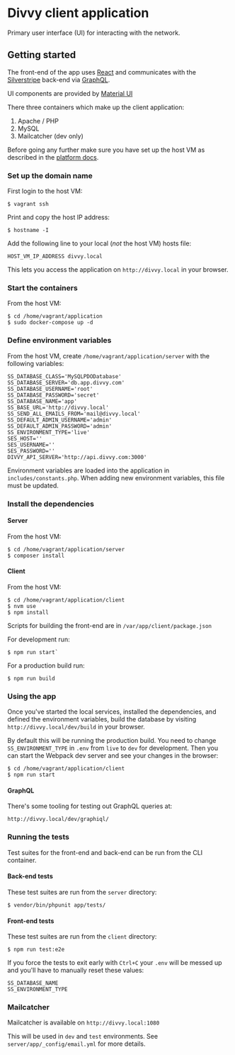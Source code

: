 # Divvy client application

Primary user interface (UI) for interacting with the network.

## Getting started

The front-end of the app uses [React](https://reactjs.org/) and
communicates with the [Silverstripe](https://www.silverstripe.org/)
back-end via [GraphQL](https://graphql.org/).

UI components are provided by [Material UI](https://material-ui.com/)

There three containers which make up the client application:

1. Apache / PHP
2. MySQL
3. Mailcatcher (dev only)

Before going any further make sure you have set up the host VM as described in
the [platform docs](https://github.com/flashbackzoo/divvy).

### Set up the domain name

First login to the host VM:

```
$ vagrant ssh
```

Print and copy the host IP address:

```
$ hostname -I
```

Add the following line to your local (*not* the host VM) hosts file:

```
HOST_VM_IP_ADDRESS divvy.local
```

This lets you access the application on `http://divvy.local` in your browser.

### Start the containers

From the host VM:

```
$ cd /home/vagrant/application
$ sudo docker-compose up -d
```

### Define environment variables

From the host VM, create `/home/vagrant/application/server` with
the following variables:

```
SS_DATABASE_CLASS='MySQLPDODatabase'
SS_DATABASE_SERVER='db.app.divvy.com'
SS_DATABASE_USERNAME='root'
SS_DATABASE_PASSWORD='secret'
SS_DATABASE_NAME='app'
SS_BASE_URL='http://divvy.local'
SS_SEND_ALL_EMAILS_FROM='mail@divvy.local'
SS_DEFAULT_ADMIN_USERNAME='admin'
SS_DEFAULT_ADMIN_PASSWORD='admin'
SS_ENVIRONMENT_TYPE='live'
SES_HOST=''
SES_USERNAME=''
SES_PASSWORD=''
DIVVY_API_SERVER='http://api.divvy.com:3000'
```

Environment variables are loaded into the application in
`includes/constants.php`. When adding new environment variables, this file
must be updated.

### Install the dependencies

#### Server

From the host VM:

```
$ cd /home/vagrant/application/server
$ composer install
```

#### Client

From the host VM:

```
$ cd /home/vagrant/application/client
$ nvm use
$ npm install
```

Scripts for building the front-end are in `/var/app/client/package.json`

For development run:

```
$ npm run start`
```

For a production build run:

```
$ npm run build
```

### Using the app

Once you've started the local services, installed the dependencies, and
defined the environment variables, build the database by visiting
`http://divvy.local/dev/build` in your browser.

By default this will be running the production build. You need to change
`SS_ENVIRONMENT_TYPE` in `.env` from `live` to `dev` for development.
Then you can start the Webpack dev server and see your changes
in the browser:

```
$ cd /home/vagrant/application/client
$ npm run start
```

#### GraphQL

There's some tooling for testing out GraphQL queries at:

```
http://divvy.local/dev/graphiql/
```

### Running the tests

Test suites for the front-end and back-end can be run from the CLI container.

#### Back-end tests

These test suites are run from the `server` directory:

```
$ vendor/bin/phpunit app/tests/
```

#### Front-end tests

These test suites are run from the `client` directory:

```
$ npm run test:e2e
```

If you force the tests to exit early with `Ctrl+C` your `.env` will be messed
up and you'll have to manually reset these values:

```
SS_DATABASE_NAME
SS_ENVIRONMENT_TYPE
```

### Mailcatcher

Mailcatcher is available on `http://divvy.local:1080`

This will be used in `dev` and `test` environments.
See `server/app/_config/email.yml` for more details.
